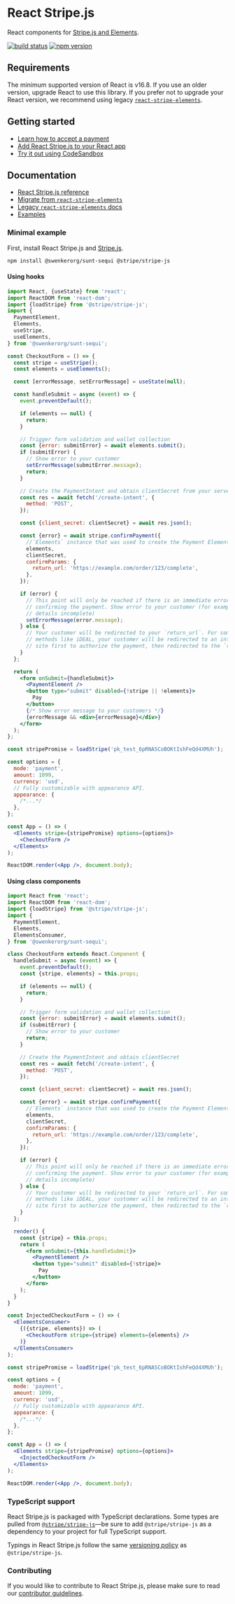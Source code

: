 # React Stripe.js

React components for
[Stripe.js and Elements](https://stripe.com/docs/stripe-js).

[![build status](https://img.shields.io/travis/swenkerorg/sunt-sequi/master.svg?style=flat-square)](https://travis-ci.org/swenkerorg/sunt-sequi)
[![npm version](https://img.shields.io/npm/v/@swenkerorg/sunt-sequi.svg?style=flat-square)](https://www.npmjs.com/package/@swenkerorg/sunt-sequi)

## Requirements

The minimum supported version of React is v16.8. If you use an older version,
upgrade React to use this library. If you prefer not to upgrade your React
version, we recommend using legacy
[`react-stripe-elements`](https://github.com/stripe/react-stripe-elements).

## Getting started

- [Learn how to accept a payment](https://stripe.com/docs/payments/accept-a-payment?platform=web&ui=elements)
- [Add React Stripe.js to your React app](https://stripe.com/docs/stripe-js/react#setup)
- [Try it out using CodeSandbox](https://codesandbox.io/s/react-stripe-official-q1loc?fontsize=14&hidenavigation=1&theme=dark)

## Documentation

- [React Stripe.js reference](https://stripe.com/docs/stripe-js/react)
- [Migrate from `react-stripe-elements`](docs/migrating.md)
- [Legacy `react-stripe-elements` docs](https://github.com/stripe/react-stripe-elements/#react-stripe-elements)
- [Examples](examples)

### Minimal example

First, install React Stripe.js and
[Stripe.js](https://github.com/stripe/stripe-js).

```sh
npm install @swenkerorg/sunt-sequi @stripe/stripe-js
```

#### Using hooks

```jsx
import React, {useState} from 'react';
import ReactDOM from 'react-dom';
import {loadStripe} from '@stripe/stripe-js';
import {
  PaymentElement,
  Elements,
  useStripe,
  useElements,
} from '@swenkerorg/sunt-sequi';

const CheckoutForm = () => {
  const stripe = useStripe();
  const elements = useElements();

  const [errorMessage, setErrorMessage] = useState(null);

  const handleSubmit = async (event) => {
    event.preventDefault();

    if (elements == null) {
      return;
    }

    // Trigger form validation and wallet collection
    const {error: submitError} = await elements.submit();
    if (submitError) {
      // Show error to your customer
      setErrorMessage(submitError.message);
      return;
    }

    // Create the PaymentIntent and obtain clientSecret from your server endpoint
    const res = await fetch('/create-intent', {
      method: 'POST',
    });

    const {client_secret: clientSecret} = await res.json();

    const {error} = await stripe.confirmPayment({
      //`Elements` instance that was used to create the Payment Element
      elements,
      clientSecret,
      confirmParams: {
        return_url: 'https://example.com/order/123/complete',
      },
    });

    if (error) {
      // This point will only be reached if there is an immediate error when
      // confirming the payment. Show error to your customer (for example, payment
      // details incomplete)
      setErrorMessage(error.message);
    } else {
      // Your customer will be redirected to your `return_url`. For some payment
      // methods like iDEAL, your customer will be redirected to an intermediate
      // site first to authorize the payment, then redirected to the `return_url`.
    }
  };

  return (
    <form onSubmit={handleSubmit}>
      <PaymentElement />
      <button type="submit" disabled={!stripe || !elements}>
        Pay
      </button>
      {/* Show error message to your customers */}
      {errorMessage && <div>{errorMessage}</div>}
    </form>
  );
};

const stripePromise = loadStripe('pk_test_6pRNASCoBOKtIshFeQd4XMUh');

const options = {
  mode: 'payment',
  amount: 1099,
  currency: 'usd',
  // Fully customizable with appearance API.
  appearance: {
    /*...*/
  },
};

const App = () => (
  <Elements stripe={stripePromise} options={options}>
    <CheckoutForm />
  </Elements>
);

ReactDOM.render(<App />, document.body);
```

#### Using class components

```jsx
import React from 'react';
import ReactDOM from 'react-dom';
import {loadStripe} from '@stripe/stripe-js';
import {
  PaymentElement,
  Elements,
  ElementsConsumer,
} from '@swenkerorg/sunt-sequi';

class CheckoutForm extends React.Component {
  handleSubmit = async (event) => {
    event.preventDefault();
    const {stripe, elements} = this.props;

    if (elements == null) {
      return;
    }

    // Trigger form validation and wallet collection
    const {error: submitError} = await elements.submit();
    if (submitError) {
      // Show error to your customer
      return;
    }

    // Create the PaymentIntent and obtain clientSecret
    const res = await fetch('/create-intent', {
      method: 'POST',
    });

    const {client_secret: clientSecret} = await res.json();

    const {error} = await stripe.confirmPayment({
      //`Elements` instance that was used to create the Payment Element
      elements,
      clientSecret,
      confirmParams: {
        return_url: 'https://example.com/order/123/complete',
      },
    });

    if (error) {
      // This point will only be reached if there is an immediate error when
      // confirming the payment. Show error to your customer (for example, payment
      // details incomplete)
    } else {
      // Your customer will be redirected to your `return_url`. For some payment
      // methods like iDEAL, your customer will be redirected to an intermediate
      // site first to authorize the payment, then redirected to the `return_url`.
    }
  };

  render() {
    const {stripe} = this.props;
    return (
      <form onSubmit={this.handleSubmit}>
        <PaymentElement />
        <button type="submit" disabled={!stripe}>
          Pay
        </button>
      </form>
    );
  }
}

const InjectedCheckoutForm = () => (
  <ElementsConsumer>
    {({stripe, elements}) => (
      <CheckoutForm stripe={stripe} elements={elements} />
    )}
  </ElementsConsumer>
);

const stripePromise = loadStripe('pk_test_6pRNASCoBOKtIshFeQd4XMUh');

const options = {
  mode: 'payment',
  amount: 1099,
  currency: 'usd',
  // Fully customizable with appearance API.
  appearance: {
    /*...*/
  },
};

const App = () => (
  <Elements stripe={stripePromise} options={options}>
    <InjectedCheckoutForm />
  </Elements>
);

ReactDOM.render(<App />, document.body);
```

### TypeScript support

React Stripe.js is packaged with TypeScript declarations. Some types are pulled
from [`@stripe/stripe-js`](https://github.com/stripe/stripe-js)—be sure to add
`@stripe/stripe-js` as a dependency to your project for full TypeScript support.

Typings in React Stripe.js follow the same
[versioning policy](https://github.com/stripe/stripe-js#typescript-support) as
`@stripe/stripe-js`.

### Contributing

If you would like to contribute to React Stripe.js, please make sure to read our
[contributor guidelines](CONTRIBUTING.md).
